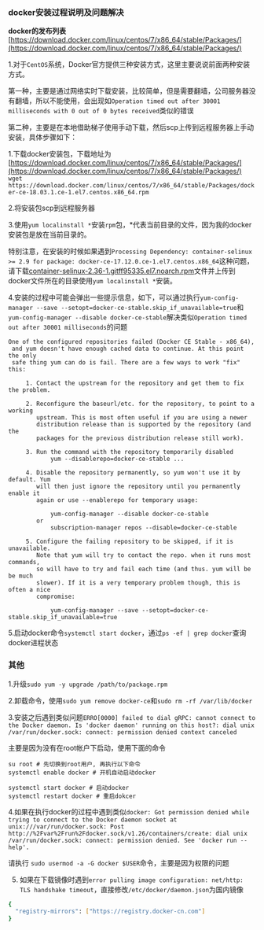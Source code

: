### docker安装过程说明及问题解决

**docker的发布列表**[https://download.docker.com/linux/centos/7/x86_64/stable/Packages/](https://download.docker.com/linux/centos/7/x86_64/stable/Packages/)


1.对于`CentOS`系统，Docker官方提供三种安装方式，这里主要说说前面两种安装方式。

第一种，主要是通过网络实时下载安装，比较简单，但是需要翻墙，公司服务器没有翻墙，所以不能使用，会出现如`Operation timed out after 30001 milliseconds with 0 out of 0 bytes received`类似的错误

第二种，主要是在本地借助梯子使用手动下载，然后scp上传到远程服务器上手动安装，具体步骤如下：

1.下载docker安装包，下载地址为[https://download.docker.com/linux/centos/7/x86_64/stable/Packages/](https://download.docker.com/linux/centos/7/x86_64/stable/Packages/)
`wget https://download.docker.com/linux/centos/7/x86_64/stable/Packages/docker-ce-18.03.1.ce-1.el7.centos.x86_64.rpm`

2.将安装包scp到远程服务器

3.使用`yum localinstall *`安装`rpm`包，*代表当前目录的文件，因为我的docker安装包是放在当前目录的。

特别注意，在安装的时候如果遇到`Processing Dependency: container-selinux >= 2.9 for package: docker-ce-17.12.0.ce-1.el7.centos.x86_64`这种问题，请下载[container-selinux-2.36-1.gitff95335.el7.noarch.rpm](http://mirror.centos.org/centos/7/extras/x86_64/Packages/container-selinux-2.36-1.gitff95335.el7.noarch.rpm)文件并上传到docker文件所在的目录使用`yum localinstall *`安装。

4.安装的过程中可能会弹出一些提示信息，如下，可以通过执行`yum-config-manager --save --setopt=docker-ce-stable.skip_if_unavailable=true`和`yum-config-manager --disable docker-ce-stable`解决类似`Operation timed out after 30001 milliseconds`的问题

```
One of the configured repositories failed (Docker CE Stable - x86_64),
 and yum doesn't have enough cached data to continue. At this point the only
 safe thing yum can do is fail. There are a few ways to work "fix" this:

     1. Contact the upstream for the repository and get them to fix the problem.

     2. Reconfigure the baseurl/etc. for the repository, to point to a working
        upstream. This is most often useful if you are using a newer
        distribution release than is supported by the repository (and the
        packages for the previous distribution release still work).

     3. Run the command with the repository temporarily disabled
            yum --disablerepo=docker-ce-stable ...

     4. Disable the repository permanently, so yum won't use it by default. Yum
        will then just ignore the repository until you permanently enable it
        again or use --enablerepo for temporary usage:

            yum-config-manager --disable docker-ce-stable
        or
            subscription-manager repos --disable=docker-ce-stable

     5. Configure the failing repository to be skipped, if it is unavailable.
        Note that yum will try to contact the repo. when it runs most commands,
        so will have to try and fail each time (and thus. yum will be be much
        slower). If it is a very temporary problem though, this is often a nice
        compromise:

            yum-config-manager --save --setopt=docker-ce-stable.skip_if_unavailable=true
```

5.启动docker命令`systemctl start docker`，通过`ps -ef | grep docker`查询docker进程状态

### 其他

1.升级`sudo yum -y upgrade /path/to/package.rpm`

2.卸载命令，使用`sudo yum remove docker-ce`和`sudo rm -rf /var/lib/docker`

3.安装之后遇到类似问题`ERRO[0000] failed to dial gRPC: cannot connect to the Docker daemon. Is 'docker daemon' running on this host?: dial unix /var/run/docker.sock: connect: permission denied
context canceled`

主要是因为没有在root帐户下启动，使用下面的命令
```
su root # 先切换到root用户, 再执行以下命令
systemctl enable docker # 开机自动启动docker

systemctl start docker # 启动docker
systemctl restart docker # 重启dokcer
```

4.如果在执行docker的过程中遇到类似`docker: Got permission denied while trying to connect to the Docker daemon socket at unix:///var/run/docker.sock: Post http://%2Fvar%2Frun%2Fdocker.sock/v1.26/containers/create: dial unix /var/run/docker.sock: connect: permission denied.
See 'docker run --help'.`

请执行 `sudo usermod -a -G docker $USER`命令，主要是因为权限的问题


5. 如果在下载镜像时遇到`error pulling image configuration: net/http: TLS handshake timeout`，直接修改`/etc/docker/daemon.json`为国内镜像
```sh
{
  "registry-mirrors": ["https://registry.docker-cn.com"]
}
```
